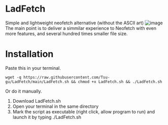 # LadFetch
Simple and lightweight neofetch alternative (without the ASCII art) 
![image](https://user-images.githubusercontent.com/108401269/198069661-795e4b85-aac5-4b3f-943d-37b849d2a339.png)
The main point is to deliver a simmilar experience to Neofetch with even more features, and several hundred times smaller file size.

# Installation
Paste this in your terminal.

`wget -q https://raw.githubusercontent.com/Tsu-gu/LadFetch/main/LadFetch.sh && chmod +x LadFetch.sh && ./LadFetch.sh`

Or do it manually.
1. Download LadFetch.sh
2. Open your terminal in the same directory
3. Mark the script as executable (right click, allow program to run) and launch it by typing ./LadFetch.sh

